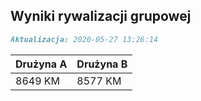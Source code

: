 ## Wyniki rywalizacji grupowej

```markdown
Aktualizacja: 2020-05-27 13:26:14
```

Drużyna A | Drużyna B
------------ | -------------
 8649 KM | 8577 KM